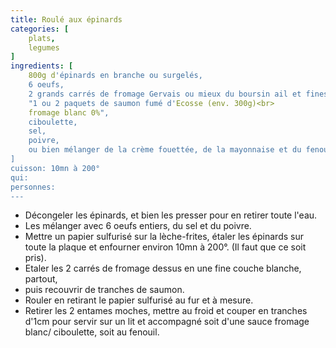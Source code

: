 ```yaml
---
title: Roulé aux épinards
categories: [
    plats,
    legumes
]
ingredients: [
    800g d'épinards en branche ou surgelés,
    6 oeufs,
    2 grands carrés de fromage Gervais ou mieux du boursin ail et fines herbes
    "1 ou 2 paquets de saumon fumé d'Ecosse (env. 300g)<br>
    fromage blanc 0%",
    ciboulette,
    sel,
    poivre,
    ou bien mélanger de la crème fouettée, de la mayonnaise et du fenouil en poudre, sel, poivre
]
cuisson: 10mn à 200°
qui: 
personnes: 
---
```


* Décongeler les épinards, et bien les presser pour en retirer toute l'eau.
* Les mélanger avec 6 oeufs entiers, du sel et du poivre.
* Mettre un papier sulfurisé sur la lèche-frites, étaler les épinards sur toute la plaque et enfourner environ 10mn à 200°. (Il faut que ce soit pris).
* Etaler les 2 carrés de fromage dessus en une fine couche blanche, partout,
* puis recouvrir de tranches de saumon.
* Rouler en retirant le papier sulfurisé au fur et à mesure.
* Retirer les 2 entames moches, mettre au froid et couper en tranches d'1cm pour servir sur un lit et accompagné soit d'une sauce fromage blanc/ ciboulette, soit au fenouil.